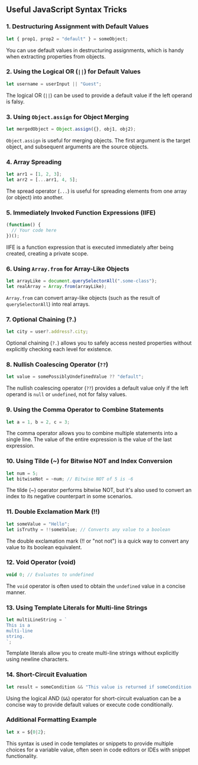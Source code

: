 ## Useful JavaScript Syntax Tricks

### 1. Destructuring Assignment with Default Values
```javascript
let { prop1, prop2 = "default" } = someObject;
```
You can use default values in destructuring assignments, which is handy when extracting properties from objects.

### 2. Using the Logical OR (`||`) for Default Values
```javascript
let username = userInput || "Guest";
```
The logical OR (`||`) can be used to provide a default value if the left operand is falsy.

### 3. Using `Object.assign` for Object Merging
```javascript
let mergedObject = Object.assign({}, obj1, obj2);
```
`Object.assign` is useful for merging objects. The first argument is the target object, and subsequent arguments are the source objects.

### 4. Array Spreading
```javascript
let arr1 = [1, 2, 3];
let arr2 = [...arr1, 4, 5];
```
The spread operator (`...`) is useful for spreading elements from one array (or object) into another.

### 5. Immediately Invoked Function Expressions (IIFE)
```javascript
(function() {
  // Your code here
})();
```
IIFE is a function expression that is executed immediately after being created, creating a private scope.

### 6. Using `Array.from` for Array-Like Objects
```javascript
let arrayLike = document.querySelectorAll(".some-class");
let realArray = Array.from(arrayLike);
```
`Array.from` can convert array-like objects (such as the result of `querySelectorAll`) into real arrays.

### 7. Optional Chaining (?.)
```javascript
let city = user?.address?.city;
```
Optional chaining (`?.`) allows you to safely access nested properties without explicitly checking each level for existence.

### 8. Nullish Coalescing Operator (`??`)
```javascript
let value = somePossiblyUndefinedValue ?? "default";
```
The nullish coalescing operator (`??`) provides a default value only if the left operand is `null` or `undefined`, not for falsy values.

### 9. Using the Comma Operator to Combine Statements
```javascript
let a = 1, b = 2, c = 3;
```
The comma operator allows you to combine multiple statements into a single line. The value of the entire expression is the value of the last expression.

### 10. Using Tilde (~) for Bitwise NOT and Index Conversion
```javascript
let num = 5;
let bitwiseNot = ~num; // Bitwise NOT of 5 is -6
```
The tilde (~) operator performs bitwise NOT, but it's also used to convert an index to its negative counterpart in some scenarios.

### 11. Double Exclamation Mark (!!)
```javascript
let someValue = "Hello";
let isTruthy = !!someValue; // Converts any value to a boolean
```
The double exclamation mark (!! or "not not") is a quick way to convert any value to its boolean equivalent.

### 12. Void Operator (void)
```javascript
void 0; // Evaluates to undefined
```
The `void` operator is often used to obtain the `undefined` value in a concise manner.

### 13. Using Template Literals for Multi-line Strings
```javascript
let multiLineString = `
This is a
multi-line
string.
`;
```
Template literals allow you to create multi-line strings without explicitly using newline characters.

### 14. Short-Circuit Evaluation
```javascript
let result = someCondition && "This value is returned if someCondition is true";
```
Using the logical AND (`&&`) operator for short-circuit evaluation can be a concise way to provide default values or execute code conditionally.

### Additional Formatting Example
```javascript
let x = ${0|2};
```
This syntax is used in code templates or snippets to provide multiple choices for a variable value, often seen in code editors or IDEs with snippet functionality.